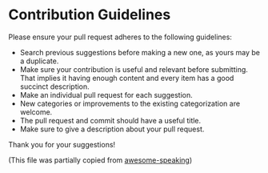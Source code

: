 # Contribution Guidelines

Please ensure your pull request adheres to the following guidelines:

- Search previous suggestions before making a new one, as yours may be a duplicate.
- Make sure your contribution is useful and relevant before submitting. That implies it having enough content and every item has a good succinct description.
- Make an individual pull request for each suggestion.
- New categories or improvements to the existing categorization are welcome.
- The pull request and commit should have a useful title.
- Make sure to give a description about your pull request.

Thank you for your suggestions!

(This file was partially copied from [awesome-speaking](https://github.com/matteofigus/awesome-speaking))
